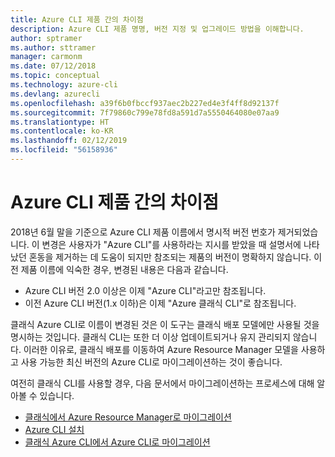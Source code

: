 ```yaml
---
title: Azure CLI 제품 간의 차이점
description: Azure CLI 제품 명명, 버전 지정 및 업그레이드 방법을 이해합니다.
author: sptramer
ms.author: sttramer
manager: carmonm
ms.date: 07/12/2018
ms.topic: conceptual
ms.technology: azure-cli
ms.devlang: azurecli
ms.openlocfilehash: a39f6b0fbccf937aec2b227ed4e3f4ff8d92137f
ms.sourcegitcommit: 7f79860c799e78fd8a591d7a5550464080e07aa9
ms.translationtype: HT
ms.contentlocale: ko-KR
ms.lasthandoff: 02/12/2019
ms.locfileid: "56158936"
---
```

# <a name="differences-between-azure-cli-products"></a>Azure CLI 제품 간의 차이점

2018년 6월 말을 기준으로 Azure CLI 제품 이름에서 명시적 버전 번호가 제거되었습니다. 이 변경은 사용자가 "Azure CLI"를 사용하라는 지시를 받았을 때 설명서에 나타났던 혼동을 제거하는 데 도움이 되지만 참조되는 제품의 버전이 명확하지 않습니다. 이전 제품 이름에 익숙한 경우, 변경된 내용은 다음과 같습니다.

* Azure CLI 버전 2.0 이상은 이제 "Azure CLI"라고만 참조됩니다.
* 이전 Azure CLI 버전(1.x 이하)은 이제 "Azure 클래식 CLI"로 참조됩니다.

클래식 Azure CLI로 이름이 변경된 것은 이 도구는 클래식 배포 모델에만 사용될 것을 명시하는 것입니다. 클래식 CLI는 또한 더 이상 업데이트되거나 유지 관리되지 않습니다. 이러한 이유로, 클래식 배포를 이동하여 Azure Resource Manager 모델을 사용하고 사용 가능한 최신 버전의 Azure CLI로 마이그레이션하는 것이 좋습니다.

여전히 클래식 CLI를 사용할 경우, 다음 문서에서 마이그레이션하는 프로세스에 대해 알아볼 수 있습니다.

* [클래식에서 Azure Resource Manager로 마이그레이션](/azure/virtual-machines/linux/migration-classic-resource-manager-overview)
* [Azure CLI 설치](install-azure-cli.md)
* [클래식 Azure CLI에서 Azure CLI로 마이그레이션](https://github.com/Azure/azure-cli/blob/dev/doc/classic_cli_migration.md)
